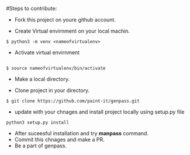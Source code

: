 #Steps to contribute: 
* Fork this project on youre github account.

* Create Virtual envirnment on your local machin.
```nashorn js
$ python3 -m venv <nameofvirtualenv>

``` 
* Activate virtual envirnment 
```nashorn js

$ source nameofvirtualenv/bin/activate

```
* Make a local directory.

* Clone project in your directory.
```nashorn js
$ git clone https://github.com/paint-it/genpass.git

```
 
* update with your chnages and install project locally using setup.py file
```nashorn js
python3 setup.py install
```
* After suceesful installation and try **manpass** command.  
* Commit this chnages and make a PR.
* Be a part of genpass.